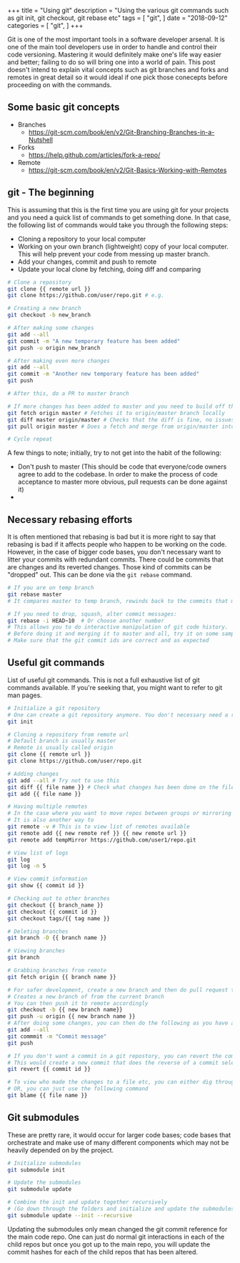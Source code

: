 +++
title = "Using git"
description = "Using the various git commands such as git init, git checkout, git rebase etc"
tags = [
    "git",
]
date = "2018-09-12"
categories = [
    "git",
]
+++

Git is one of the most important tools in a software developer arsenal. It is one of the main tool developers use in order to handle and control their code versioning. Mastering it would definitely make one's life way easier and better; failing to do so will bring one into a world of pain. This post doesn't intend to explain vital concepts such as git branches and forks and remotes in great detail so it would ideal if one pick those conecepts before proceeding on with the commands.

## Some basic git concepts

- Branches
  - https://git-scm.com/book/en/v2/Git-Branching-Branches-in-a-Nutshell
- Forks
  - https://help.github.com/articles/fork-a-repo/
- Remote
  - https://git-scm.com/book/en/v2/Git-Basics-Working-with-Remotes

## git - The beginning

This is assuming that this is the first time you are using git for your projects and you need a quick list of commands to get something done. In that case, the following list of commands would take you through the following steps:

- Cloning a repository to your local computer
- Working on your own branch (lightweight) copy of your local computer. This will help prevent your code from messing up master branch.
- Add your changes, commit and push to remote
- Update your local clone by fetching, doing diff and comparing

```bash
# Clone a repository
git clone {{ remote url }}
git clone https://github.com/user/repo.git # e.g.

# Creating a new branch
git checkout -b new_branch

# After making some changes
git add --all
git commit -m "A new temporary feature has been added"
git push -u origin new_branch

# After making even more changes
git add --all
git commit -m "Another new temporary feature has been added"
git push

# After this, do a PR to master branch

# If more changes has been added to master and you need to build off the latest master
git fetch origin master # Fetches it to origin/master branch locally
git diff master origin/master # Checks that the diff is fine, no issues caused
git pull origin master # Does a fetch and merge from origin/master into master

# Cycle repeat
```

A few things to note; initially, try to not get into the habit of the following:

- Don't push to master (This should be code that everyone/code owners agree to add to the codebase. In order to make the process of code acceptance to master more obvious, pull requests can be done against it)
-

## Necessary rebasing efforts

It is often mentioned that rebasing is bad but it is more right to say that rebasing is bad if it affects people who happen to be working on the code. However, in the case of bigger code bases, you don't necessary want to litter your commits with redundant commits. There could be commits that are changes and its reverted changes. Those kind of commits can be "dropped" out. This can be done via the `git rebase` command.

```bash
# If you are on temp branch
git rebase master
# It compares master to temp branch, rewinds back to the commits that master has, then replays additional commits to the tip of master

# If you need to drop, squash, alter commit messages:
git rebase -i HEAD~10  # Or choose another number
# This allows you to do interactive manipulation of git code history.
# Before doing it and merging it to master and all, try it on some sample branches.
# Make sure that the git commit ids are correct and as expected
```

## Useful git commands

List of useful git commands. This is not a full exhaustive list of git commands available. If you're seeking that, you might want to refer to git man pages.

```bash
# Initialize a git repository
# One can create a git repository anymore. You don't necessary need a remote git repository for this
git init

# Cloning a repository from remote url
# Default branch is usually master
# Remote is usually called origin
git clone {{ remote url }}
git clone https://github.com/user/repo.git

# Adding changes
git add --all # Try not to use this
git diff {{ file name }} # Check what changes has been done on the file so far
git add {{ file name }}

# Having multiple remotes
# In the case where you want to move repos between groups or mirroring repos between multiple repos
# It is also another way to
git remote -v # This is to view list of remotes available
git remote add {{ new remote ref }} {{ new remote url }}
git remote add tempMirror https://github.com/user1/repo.git

# View list of logs
git log
git log -n 5

# View commit information
git show {{ commit id }}

# Checking out to other branches
git checkout {{ branch_name }}
git checkout {{ commit id }}
git checkout tags/{{ tag name }}

# Deleting branches
git branch -D {{ branch name }}

# Viewing branches
git branch

# Grabbing branches from remote
git fetch origin {{ branch name }}

# For safer development, create a new branch and then do pull request to the master fork/branch
# Creates a new branch of from the current branch
# You can then push it to remote accordingly
git checkout -b {{ new branch name}}
git push -u origin {{ new branch name }}
# After doing some changes, you can then do the following as you have already added the remote accordingly
git add --all
git commmit -m "Commit message"
git push

# If you don't want a commit in a git repostory, you can revert the commit
# This would create a new commit that does the reverse of a commit selected
git revert {{ commit id }}

# To view who made the changes to a file etc, you can either dig through each commit one at a time
# OR, you can just use the following command
git blame {{ file name }}
```

## Git submodules

These are pretty rare, it would occur for larger code bases; code bases that orchestrate and make use of many different components which may not be heavily depended on by the project.

```bash
# Initialize submodules
git submodule init

# Update the submodules
git submodule update

# Combine the init and update together recursively
# (Go down through the folders and initialize and update the submodules along the way)
git submodule update --init --recursive
```

Updating the submodules only mean changed the git commit reference for the main code repo. One can just do normal git interactions in each of the child repos but once you got up to the main repo, you will update the commit hashes for each of the child repos that has been altered.
